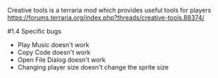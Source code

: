 ﻿Creative tools is a terraria mod which provides useful tools for players
https://forums.terraria.org/index.php?threads/creative-tools.88374/

#1.4 Specific bugs
- Play Music doesn't work
- Copy Code doesn't work
- Open File Dialog doesn't work
- Changing player size doesn't change the sprite size
